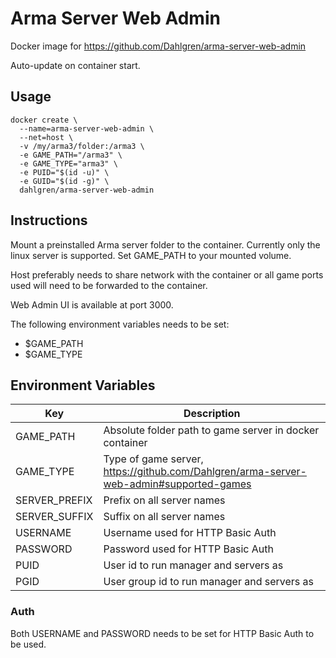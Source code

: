# Arma Server Web Admin

Docker image for https://github.com/Dahlgren/arma-server-web-admin

Auto-update on container start.

## Usage

    docker create \
      --name=arma-server-web-admin \
      --net=host \
      -v /my/arma3/folder:/arma3 \
      -e GAME_PATH="/arma3" \
      -e GAME_TYPE="arma3" \
      -e PUID="$(id -u)" \
      -e GUID="$(id -g)" \
      dahlgren/arma-server-web-admin

## Instructions

Mount a preinstalled Arma server folder to the container.
Currently only the linux server is supported.
Set GAME_PATH to your mounted volume.

Host preferably needs to share network with the container or all game ports used will need to be forwarded to the container.

Web Admin UI is available at port 3000.

The following environment variables needs to be set:
* $GAME_PATH
* $GAME_TYPE

## Environment Variables

Key | Description
--- | ---
GAME_PATH | Absolute folder path to game server in docker container
GAME_TYPE | Type of game server,  https://github.com/Dahlgren/arma-server-web-admin#supported-games
SERVER_PREFIX | Prefix on all server names
SERVER_SUFFIX | Suffix on all server names
USERNAME | Username used for HTTP Basic Auth
PASSWORD | Password used for HTTP Basic Auth
PUID | User id to run manager and servers as
PGID | User group id to run manager and servers as

### Auth
Both USERNAME and PASSWORD needs to be set for HTTP Basic Auth to be used.
